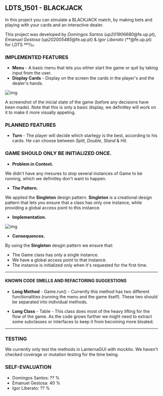 ## LDTS_1501 - BLACKJACK

In this project you can simulate a BLACKJACK match, by making bets and playing with your cards and an interactive dealer.

This project was developed by *Domingos Santos* (*up201906680*@fe.up.pt), *Emanuel Gestosa* (*up202005485*@fe.up.pt) & *Igor Liberato* (**@fe.up.pt) for LDTS 2021⁄22.

### IMPLEMENTED FEATURES

- **Menu** - A basic menu that lets you either start the game or quit by taking input from the user.
- **Display Cards** - Display on the screen the cards in the player's and the dealer's hands.
  
![img](https://i.imgur.com/3106A9I.png)
  
A screenshot of the inicial state of the game (before any decisions have been made).
Note that this is only a basic display, we definitley will work on it to make it more visually appeling.

### PLANNED FEATURES
  
- **Turn** - The player will decide which startegy is the best, according to his cards. He can choose between *Split*, *Double*, *Stand* & *Hit*.

### GAME SHOULD ONLY BE INITIALIZED ONCE.

- **Problem in Context.** 
  
We didn't have any mesures to stop several instances of Game to be running, which we definitley don't want to happen.
  
- **The Pattern.** 
  
We applied the **Singleton** design pattern. **Singleton** is a creational design pattern that lets you ensure that a class has only one instance, while providing a global access point to this instance.
  
- **Implementation.** 
  
![img](https://i.imgur.com/sHrW6m2.png)
  
- **Consequences.** 
 
By using the **Singleton** desgin pattern we ensure that:
- The Game class has only a single instance.
- We have a global access point to that instance.
- The instance is initialized only when it's requested for the first time.

------

#### KNOWN CODE SMELLS AND REFACTORING SUGGESTIONS

- **Long Method** - Game.run() - Currently this method has two different functionalities (running the menu and the game itself). These two should be separated into individual methods.

- **Long Class** - Table - This class does most of the heavy lifting for the flow of the game. As the code grows further we might need to extract some subclasses or interfaces to keep it from becoming more bloated.

------

### TESTING
  
We currently only test the methods in LanternaGUI with mockito. We haven't checked coverage or mutation testing for the time being.

### SELF-EVALUATION

- Domingos Santos: ?? %
- Emanuel Gestosa: 40 %
- Igor Liberato: ?? %
